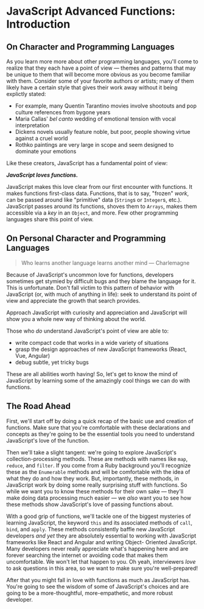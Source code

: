 # JavaScript Advanced Functions: Introduction

## On Character and Programming Languages

As you learn more more about other programming languages, you'll come to
realize that they each have a point of view &mdash; themes and patterns that may
be unique to them that will become more obvious as you become familiar with them.
Consider some of your favorite authors or artists; many of them likely
have a certain style that gives their work away without it being explictly stated:

* For example, many Quentin Tarantino movies involve shootouts and pop
  culture references from bygone years
* Maria Callas' _bel canto_ wedding of emotional tension with vocal
  interpretation
* Dickens novels usually feature noble, but poor, people showing virtue
  against a cruel world
* Rothko paintings are very large in scope and seem designed to dominate
  your emotions

Like these creators, JavaScript has a fundamental point of view:

***JavaScript loves functions.***

JavaScript makes this love clear from our first encounter with functions.  It
makes functions first-class data. Functions, that is to say, "frozen" _work_,
can be passed around like "primitive" data (`String`s or `Integer`s, etc.).
JavaScript passes around its functions, shoves them to `Arrays`, makes them
accessible via a _key_ in an `Object`, and more.  Few other programming
languages share this point of view.

## On Personal Character and Programming Languages

> Who learns another language learns another mind &mdash; Charlemagne

Because of JavaScript's uncommon love for functions, developers sometimes get
stymied by difficult bugs and they blame the language for it. This is
unfortunate. Don't fall victim to this pattern of behavior with JavaScript (or,
with much of anything in life): seek to understand its point of view and
appreciate the growth that search provides.

Approach JavaScript with curiosity and appreciation and JavaScript will show
you a whole new way of thinking about the world.

Those who _do_ understand JavaScript's point of view are able to:

* write compact code that works in a wide variety of situations
* grasp the design approaches of new JavaScript frameworks (React, Vue,
  Angular)
* debug subtle, yet tricky bugs

These are all abilities worth having!  So, let's get to know the mind of
JavaScript by learning some of the amazingly cool things we can do with
functions.

## The Road Ahead

First, we'll start off by doing a quick recap of the basic use and creation
of functions. Make sure that you're comfortable with these declarations and
concepts as they're going to be the essential tools you need to understand
JavaScript's love of the function.

Then we'll take a slight tangent: we're going to explore JavaScript's
collection-processing methods. These are methods with names like `map`, 
`reduce`, and `filter`. If you come from a Ruby background you'll recognize
these as the `Enumerable` methods and will be comfortable with the idea
of what they do and how they work. But, importantly, these methods, in
JavaScript work by doing some really surprising stuff with functions. So
while we want you to know these methods for their own sake &mdash; they'll
make doing data processing much easier &mdash; we _also_ want you to see
how these methods show JavaScript's love of passing functions about.

With a good grip of functions, we'll tackle one of the biggest mysteries
of learning JavaScript, the keyword `this` and its associated methods
of `call`, `bind`, and `apply`. These methods consistently baffle new 
JavaScript developers _and yet_ they are absolutely essential to working
with JavaScript frameworks like React and Angular and writing Object-
Oriented JavaScript. Many developers never really appreciate what's happening
here and are forever searching the internet or avoiding code that makes
them uncomfortable. We won't let that happen to you. Oh yeah, interviewers
_love_ to ask questions in this area, so we want to make sure you're 
well-prepared!

After that you might fall in love with functions as much as JavaScript has.
You're going to see the wisdom of some of JavaScript's choices and are
going to be a more-thoughtful, more-empathetic, and more robust developer.
